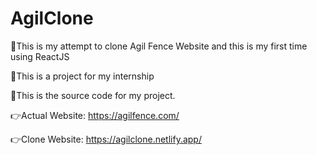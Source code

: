 # AgilClone

:pushpin:This is my attempt to clone Agil Fence Website and this is my first time using ReactJS

:pushpin:This is a project for my internship

:file_folder:This is the source code for my project.

:point_right:Actual Website: https://agilfence.com/

:point_right:Clone Website: https://agilclone.netlify.app/
